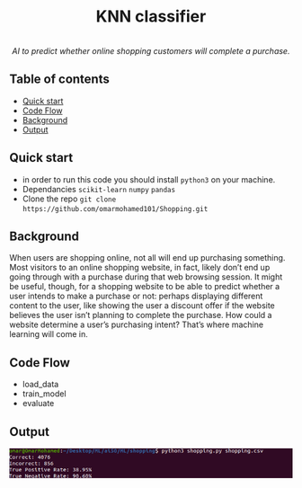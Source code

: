 <h1 align="center">KNN classifier</h1>

<p align="center">
  
  <br>
  <i>AI to predict whether online shopping customers will complete a purchase.</i>
  <br>
</p>


## Table of contents

- [Quick start](#Quick-start)
- [Code Flow](#Code-Flow)
- [Background](#Background)
- [Output](#Output)


## Quick start

- in order to run this code you should install `python3` on your machine.
- Dependancies `scikit-learn` `numpy` `pandas`
- Clone the repo `git clone https://github.com/omarmohamed101/Shopping.git`

## Background

<p> When users are shopping online, not all will end up purchasing something. Most visitors to an online shopping website, in fact, likely don’t end up going through with a purchase during that web browsing session. It might be useful, though, for a shopping website to be able to predict whether a user intends to make a purchase or not: perhaps displaying different content to the user, like showing the user a discount offer if the website believes the user isn’t planning to complete the purchase. How could a website determine a user’s purchasing intent? That’s where machine learning will come in.</p>

## Code Flow
<div>
<ul>
    <li> load_data </li>
    <li> train_model </li> 
    <li> evaluate </li>
  </ul>
</div>


## Output

<p align="center">
  <img src="aishopping.png" alt="output"/>
</p>
